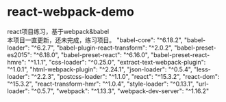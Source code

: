 # react-webpack-demo
react项目练习，基于webpack&amp;babel  
本项目一直更新，还未完成，练习项目。
    "babel-core": "^6.18.2",
    "babel-loader": "^6.2.7",
    "babel-plugin-react-transform": "^2.0.2",
    "babel-preset-es2015": "^6.18.0",
    "babel-preset-react": "^6.16.0",
    "babel-preset-react-hmre": "^1.1.1",
    "css-loader": "^0.25.0",
    "extract-text-webpack-plugin": "^1.0.1",
    "html-webpack-plugin": "^2.24.1",
    "json-loader": "^0.5.4",
    "less-loader": "^2.2.3",
    "postcss-loader": "^1.1.0",
    "react": "^15.3.2",
    "react-dom": "^15.3.2",
    "react-transform-hmr": "^1.0.4",
    "style-loader": "^0.13.1",
    "url-loader": "^0.5.7",
    "webpack": "^1.13.3",
    "webpack-dev-server": "^1.16.2"
